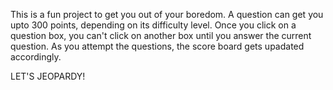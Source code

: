 This is a fun project to get you out of your boredom.
A question can get you upto 300 points, depending on its difficulty level. Once you click on a question box, you can't click on another box until you answer the current question. As you attempt the questions, the score board gets upadated accordingly.

LET'S JEOPARDY!
